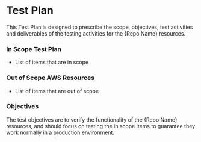 # Test Plan
This Test Plan is designed to prescribe the scope, objectives, test
activities and deliverables of the testing activities for the {Repo Name} resources.

### In Scope Test Plan
- List of items that are in scope

### Out of Scope AWS Resources
- List of items that are out of scope

### Objectives
The test objectives are to verify the functionality of the
{Repo Name} resources, and should focus on testing the in scope items
to guarantee they work normally in a production environment.
